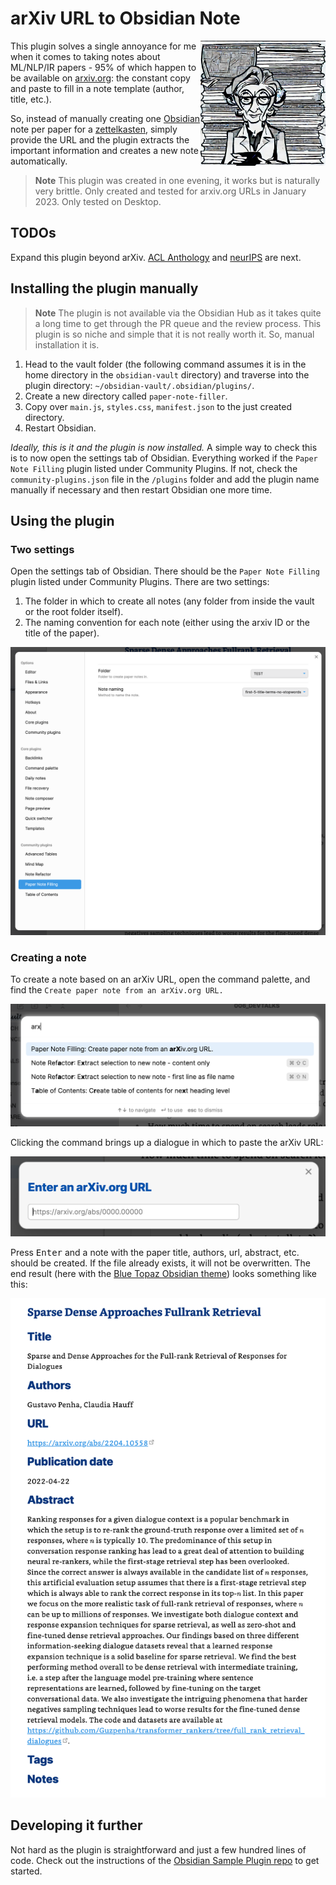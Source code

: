 # arXiv URL to Obsidian Note

<img align="right" width="200" height="200" src="img/logo.jpeg" alt="Logo">

This plugin solves a single annoyance for me when it comes to taking notes about ML/NLP/IR papers - 95% of which happen to be available on [arxiv.org](https://arxiv.org/): the constant copy and paste to fill in a note template (author, title, etc.).

So, instead of manually creating one [Obsidian](https://obsidian.md/) note per paper for a [zettelkasten](https://beingpax.medium.com/zettelkasten-method-with-obsidian-how-to-take-smart-notes-with-examples-cdaf348febbd), simply provide the URL and the plugin extracts the important information and creates a new note automatically.

> **Note**
> This plugin was created in one evening, it works but is naturally very brittle. Only created and tested for arxiv.org URLs in January 2023. Only tested on Desktop.

## TODOs

Expand this plugin beyond arXiv. [ACL Anthology](https://aclanthology.org/) and [neurIPS](https://papers.nips.cc/) are next.

## Installing the plugin manually

> **Note**
> The plugin is not available via the Obsidian Hub as it takes quite a long time to get through the PR queue and the review process. This plugin is so niche and simple that it is not really worth it. So, manual installation it is.

1. Head to the vault folder (the following command assumes it is in the home directory in the `obsidian-vault` directory) and traverse into the plugin directory: `~/obsidian-vault/.obsidian/plugins/`.
2. Create a new directory called `paper-note-filler`.
3. Copy over `main.js`, `styles.css`, `manifest.json` to the just created directory.
4. Restart Obsidian.

_Ideally, this is it and the plugin is now installed._ A simple way to check this is to now open the settings tab of Obsidian. Everything worked if the `Paper Note Filling` plugin listed under Community Plugins. If not, check the `community-plugins.json` file in the `/plugins` folder and add the plugin name manually if necessary and then restart Obsidian one more time.

## Using the plugin

### Two settings

Open the settings tab of Obsidian. There should be the `Paper Note Filling` plugin listed under Community Plugins. There are two settings:

1. The folder in which to create all notes (any folder from inside the vault or the root folder itself).
2. The naming convention for each note (either using the arxiv ID or the title of the paper).

<img src="img/settings.png" width="600" alt="Obsidian settings tab">

### Creating a note

To create a note based on an arXiv URL, open the command palette, and find the `Create paper note from an arXiv.org URL.`

<img src="img/command-palette.png" width="600" alt="Obsidian command palette">

Clicking the command brings up a dialogue in which to paste the arXiv URL:

<img src="img/input.png" width="600" alt="Obsidian arXiv URL input">

Press <kbd>Enter</kbd> and a note with the paper title, authors, url, abstract, etc. should be created. If the file already exists, it will not be overwritten. The end result (here with the [Blue Topaz Obsidian theme](https://github.com/whyt-byte/Blue-Topaz_Obsidian-css)) looks something like this:

<img src="img/output.png" width="600" alt="Obsidian created paper note">

## Developing it further

Not hard as the plugin is straightforward and just a few hundred lines of code. Check out the instructions of the [Obsidian Sample Plugin repo](https://github.com/obsidianmd/obsidian-sample-plugin) to get started.
